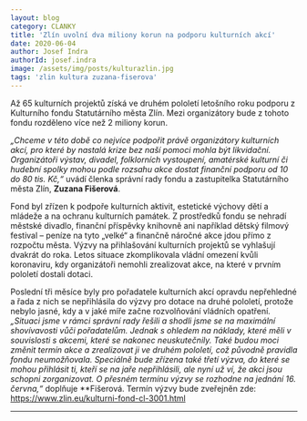 ```yaml
---
layout: blog
category: CLANKY
title: 'Zlín uvolní dva miliony korun na podporu kulturních akcí'
date: 2020-06-04
author: Josef Indra
authorId: josef.indra
image: /assets/img/posts/kulturazlin.jpg
tags: 'zlin kultura zuzana-fiserova'
---
```


Až 65 kulturních projektů získá ve druhém pololetí letošního roku podporu z Kulturního fondu Statutárního města Zlín. Mezi organizátory bude z tohoto fondu rozděleno více než 2 miliony korun.

*„Chceme v této době co nejvíce podpořit právě organizátory kulturních akcí, pro které by nastalá krize bez naší pomoci mohla být likvidační. Organizátoři výstav, divadel, folklorních vystoupení, amatérské kulturní či hudební spolky mohou podle rozsahu akce dostat finanční podporu od 10 do 80 tis. Kč,“* uvádí členka správní rady fondu a zastupitelka Statutárního města Zlín, **Zuzana Fišerová**.  

Fond byl zřízen k podpoře kulturních aktivit, estetické výchovy dětí a mládeže a na ochranu kulturních památek. Z prostředků fondu se nehradí městské divadlo, finanční příspěvky knihovně ani například dětský filmový festival – peníze na tyto „velké“ a finančně náročné akce jdou přímo z rozpočtu města.  Výzvy na přihlašování kulturních projektů se vyhlašují dvakrát do roka. Letos situace zkomplikovala vládní omezení kvůli koronaviru, kdy organizátoři nemohli zrealizovat akce, na které v prvním pololetí dostali dotaci. 

Poslední tři měsíce byly pro pořadatele kulturních akcí opravdu nepřehledné a řada z nich se nepřihlásila do výzvy pro dotace na druhé pololetí, protože nebylo jasné, kdy a v jaké míře začne rozvolňování vládních opatření. *„Situaci jsme v rámci správní rady řešili a shodli jsme se na maximální shovívavosti vůči pořadatelům.  Jednak s ohledem na náklady, které měli v souvislosti s akcemi, které se nakonec neuskutečnily. Také budou moci změnit termín akce a zrealizovat ji ve druhém pololetí, což původně pravidla fondu neumožňovala. Speciálně bude zřízena také třetí výzva, do které se mohou přihlásit ti, kteří se na jaře nepřihlásili, ale nyní už ví, že akci jsou schopni zorganizovat. O přesném termínu výzvy se rozhodne na jednání 16. června,“* doplňuje **Fišerová. Termín výzvy bude zveřejněn zde: https://www.zlin.eu/kulturni-fond-cl-3001.html

---
